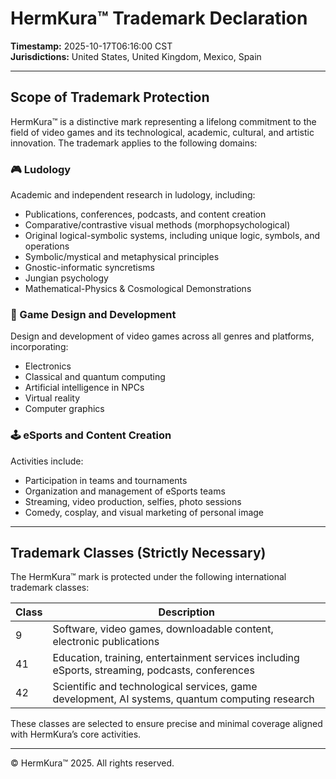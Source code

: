 # HermKura™ Trademark Declaration  
**Timestamp:** 2025-10-17T06:16:00 CST  
**Jurisdictions:** United States, United Kingdom, Mexico, Spain  

---

## Scope of Trademark Protection

HermKura™ is a distinctive mark representing a lifelong commitment to the field of video games and its technological, academic, cultural, and artistic innovation. The trademark applies to the following domains:

### 🎮 Ludology  
Academic and independent research in ludology, including:  
- Publications, conferences, podcasts, and content creation  
- Comparative/contrastive visual methods (morphopsychological)  
- Original logical-symbolic systems, including unique logic, symbols, and operations  
- Symbolic/mystical and metaphysical principles  
- Gnostic-informatic syncretisms  
- Jungian psychology
- Mathematical-Physics & Cosmological Demonstrations

### 🧠 Game Design and Development  
Design and development of video games across all genres and platforms, incorporating:  
- Electronics  
- Classical and quantum computing  
- Artificial intelligence in NPCs  
- Virtual reality  
- Computer graphics  

### 🕹️ eSports and Content Creation  
Activities include:  
- Participation in teams and tournaments  
- Organization and management of eSports teams  
- Streaming, video production, selfies, photo sessions  
- Comedy, cosplay, and visual marketing of personal image  

---

## Trademark Classes (Strictly Necessary)

The HermKura™ mark is protected under the following international trademark classes:

| Class | Description |
|-------|-------------|
| 9     | Software, video games, downloadable content, electronic publications |
| 41    | Education, training, entertainment services including eSports, streaming, podcasts, conferences |
| 42    | Scientific and technological services, game development, AI systems, quantum computing research |

These classes are selected to ensure precise and minimal coverage aligned with HermKura’s core activities.

---

© HermKura™ 2025. All rights reserved.
